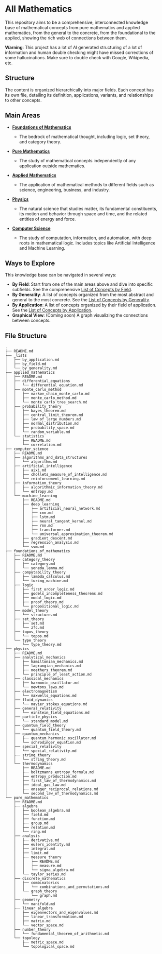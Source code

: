 # All Mathematics

This repository aims to be a comprehensive, interconnected knowledge base of mathematical concepts from pure mathematics and applied mathematics, from the general to the concrete, from the foundational to the applied, showing the rich web of connections between them.

**Warning**: This project has a lot of AI generated structuring of a lot of information and human double checking might have missed corrections of some hallucinations. Make sure to double check with Google, Wikipedia, etc.

## Structure

The content is organized hierarchically into major fields. Each concept has its own file, detailing its definition, applications, variants, and relationships to other concepts.

## Main Areas

- [**Foundations of Mathematics**](./foundations_of_mathematics/README.md)
  - The bedrock of mathematical thought, including logic, set theory, and category theory.

- [**Pure Mathematics**](./pure_mathematics/README.md)
  - The study of mathematical concepts independently of any application outside mathematics.

- [**Applied Mathematics**](./applied_mathematics/README.md)
  - The application of mathematical methods to different fields such as science, engineering, business, and industry.

- [**Physics**](./physics/README.md)
  - The natural science that studies matter, its fundamental constituents, its motion and behavior through space and time, and the related entities of energy and force.

- [**Computer Science**](./computer_science/README.md)
  - The study of computation, information, and automation, with deep roots in mathematical logic. Includes topics like Artificial Intelligence and Machine Learning.

## Ways to Explore

This knowledge base can be navigated in several ways:

- **By Field**: Start from one of the main areas above and dive into specific subfields. See the comprehensive [List of Concepts by Field](./_lists/by_field.md).
- **By Generality**: A list of concepts organized from the most abstract and general to the most concrete. See the [List of Concepts by Generality](./_lists/by_generality.md).
- **By Application**: A list of concepts organized by their field of application. See the [List of Concepts by Application](./_lists/by_application.md).
- **Graphical View**: (Coming soon) A graph visualizing the connections between concepts.

## File Structure

```
.
├── README.md
├── _lists
│   ├── by_application.md
│   ├── by_field.md
│   └── by_generality.md
├── applied_mathematics
│   ├── README.md
│   ├── differential_equations
│   │   └── differential_equation.md
│   ├── monte_carlo_method
│   │   ├── markov_chain_monte_carlo.md
│   │   ├── monte_carlo_method.md
│   │   └── monte_carlo_tree_search.md
│   ├── probability_theory
│   │   ├── bayes_theorem.md
│   │   ├── central_limit_theorem.md
│   │   ├── law_of_large_numbers.md
│   │   ├── normal_distribution.md
│   │   ├── probability_space.md
│   │   └── random_variable.md
│   └── statistics
│       ├── README.md
│       └── correlation.md
├── computer_science
│   ├── README.md
│   ├── algorithms_and_data_structures
│   │   └── algorithm.md
│   ├── artificial_intelligence
│   │   ├── aixi.md
│   │   ├── chollets_measure_of_intelligence.md
│   │   └── reinforcement_learning.md
│   ├── information_theory
│   │   ├── algorithmic_information_theory.md
│   │   └── entropy.md
│   └── machine_learning
│       ├── README.md
│       ├── deep_learning
│       │   ├── artificial_neural_network.md
│       │   ├── cnn.md
│       │   ├── lstm.md
│       │   ├── neural_tangent_kernel.md
│       │   ├── rnn.md
│       │   ├── transformer.md
│       │   └── universal_approximation_theorem.md
│       ├── gradient_descent.md
│       ├── regression_analysis.md
│       └── svm.md
├── foundations_of_mathematics
│   ├── README.md
│   ├── category_theory
│   │   ├── category.md
│   │   └── yoneda_lemma.md
│   ├── computability_theory
│   │   ├── lambda_calculus.md
│   │   └── turing_machine.md
│   ├── logic
│   │   ├── first_order_logic.md
│   │   ├── godels_incompleteness_theorems.md
│   │   ├── modal_logic.md
│   │   ├── proof_theory.md
│   │   └── propositional_logic.md
│   ├── model_theory
│   │   └── structure.md
│   ├── set_theory
│   │   ├── set.md
│   │   └── zfc.md
│   ├── topos_theory
│   │   └── topos.md
│   └── type_theory
│       └── type_theory.md
├── physics
│   ├── README.md
│   ├── analytical_mechanics
│   │   ├── hamiltonian_mechanics.md
│   │   ├── lagrangian_mechanics.md
│   │   ├── noethers_theorem.md
│   │   └── principle_of_least_action.md
│   ├── classical_mechanics
│   │   ├── harmonic_oscillator.md
│   │   └── newtons_laws.md
│   ├── electromagnetism
│   │   └── maxwells_equations.md
│   ├── fluid_dynamics
│   │   └── navier_stokes_equations.md
│   ├── general_relativity
│   │   └── einstein_field_equations.md
│   ├── particle_physics
│   │   └── standard_model.md
│   ├── quantum_field_theory
│   │   └── quantum_field_theory.md
│   ├── quantum_mechanics
│   │   ├── quantum_harmonic_oscillator.md
│   │   └── schrodinger_equation.md
│   ├── special_relativity
│   │   └── special_relativity.md
│   ├── string_theory
│   │   └── string_theory.md
│   └── thermodynamics
│       ├── README.md
│       ├── boltzmanns_entropy_formula.md
│       ├── entropy_production.md
│       ├── first_law_of_thermodynamics.md
│       ├── ideal_gas_law.md
│       ├── onsager_reciprocal_relations.md
│       └── second_law_of_thermodynamics.md
└── pure_mathematics
    ├── README.md
    ├── algebra
    │   ├── boolean_algebra.md
    │   ├── field.md
    │   ├── function.md
    │   ├── group.md
    │   ├── relation.md
    │   └── ring.md
    ├── analysis
    │   ├── derivative.md
    │   ├── eulers_identity.md
    │   ├── integral.md
    │   ├── limit.md
    │   ├── measure_theory
    │   │   ├── README.md
    │   │   ├── measure.md
    │   │   └── sigma_algebra.md
    │   └── taylor_series.md
    ├── discrete_mathematics
    │   ├── combinatorics
    │   │   └── combinations_and_permutations.md
    │   └── graph_theory
    │       └── graph.md
    ├── geometry
    │   └── manifold.md
    ├── linear_algebra
    │   ├── eigenvectors_and_eigenvalues.md
    │   ├── linear_transformation.md
    │   ├── matrix.md
    │   └── vector_space.md
    ├── number_theory
    │   └── fundamental_theorem_of_arithmetic.md
    └── topology
        ├── metric_space.md
        └── topological_space.md
```
